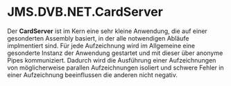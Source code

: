 # JMS.DVB.NET.CardServer

Der **CardServer** ist im Kern eine sehr kleine Anwendung, die auf einer gesonderten Assembly basiert, in der alle notwendigen Abläufe implmentiert sind. Für jede Aufzeichnung wird im Allgemeine eine gesonderte Instanz der Anwendung gestartet und mit dieser über anonyme Pipes kommuniziert. Dadurch wird die Ausführung einer Aufzeichnungen von möglicherweise parallen Aufzeichnungen isoliert und schwere Fehler in einer Aufzeichnung beeinflussen die anderen nicht negativ.
